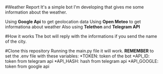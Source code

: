 #Weather Report
It's a simple bot I'm developing that gives me some information about the weather.

Using **Google Api** to get geolocation data
Using **Open Meteo** to get informationa about weather
Also using **Telethon** and **Telegram API**

#How it works
The bot will reply with the informations if you send the name of the city.

#Clone this repository
Running the main.py file it will work.
**REMEMBER** to set the .env file with these variables:
*TOKEN: token of the bot
*API_ID: token from telegram api
*API_HASH: hash from telegram api
*API_GOOGLE: token from google api